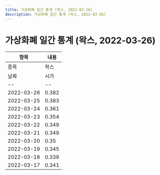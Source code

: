 ```yaml
---
title: 가상화폐 일간 통계 (왁스, 2022-03-26)
description: 가상화폐 일간 통계 (왁스, 2022-03-26)
---
```


가상화폐 일간 통계 (왁스, 2022-03-26)
===

|항목|내용|
|--|--|
|종목|왁스||마켓|KRW-WAXP||종류|일 단위 캔들||기간|2022-03-17T09:00:00 - 2022-03-26T09:00:00|
|날짜|시가|저가|고가|종가|비고|
|--|--|--|--|--|--|
|2022-03-26|0.382|0.374|0.383|0.376|    |
|2022-03-25|0.383|0.372|0.389|0.383|    |
|2022-03-24|0.361|0.358|0.387|0.383|    |
|2022-03-23|0.354|0.347|0.364|0.361|    |
|2022-03-22|0.349|0.346|0.357|0.354|    |
|2022-03-21|0.349|0.341|0.356|0.349|    |
|2022-03-20|0.35|0.345|0.353|0.35|    |
|2022-03-19|0.345|0.342|0.354|0.35|    |
|2022-03-18|0.339|0.334|0.346|0.345|    |
|2022-03-17|0.341|0.331|0.342|0.339|    |
